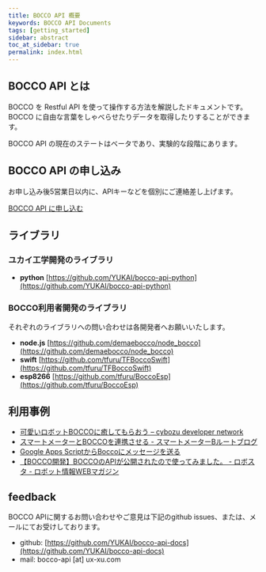 ```yaml
---
title: BOCCO API 概要
keywords: BOCCO API Documents
tags: [getting_started]
sidebar: abstract
toc_at_sidebar: true
permalink: index.html
---
```


## BOCCO API とは

BOCCO を Restful API を使って操作する方法を解説したドキュメントです。BOCCO に自由な言葉をしゃべらせたりデータを取得したりすることができます。

BOCCO API の現在のステートはベータであり、実験的な段階にあります。

## BOCCO API の申し込み

お申し込み後5営業日以内に、APIキーなどを個別にご連絡差し上げます。

<a class='btn btn-primary' href='https://docs.google.com/forms/d/e/1FAIpQLSd5OvrkDXLrX8SIDn84MPco2xtxn1u4sIN4daR2Ppf5fcE0eA/viewform' target='_blank'>BOCCO API に申し込む</a>


## ライブラリ

### ユカイ工学開発のライブラリ

- **python** [https://github.com/YUKAI/bocco-api-python](https://github.com/YUKAI/bocco-api-python)

### BOCCO利用者開発のライブラリ

それぞれのライブラリへの問い合わせは各開発者へお願いいたします。

- **node.js** [https://github.com/demaebocco/node_bocco](https://github.com/demaebocco/node_bocco)
- **swift** [https://github.com/tfuru/TFBoccoSwift](https://github.com/tfuru/TFBoccoSwift)
- **esp8266** [https://github.com/tfuru/BoccoEsp](https://github.com/tfuru/BoccoEsp)

## 利用事例

- [可愛いロボットBOCCOに癒してもらおう &ndash; cybozu developer network](https://cybozudev.zendesk.com/hc/ja/articles/213790523-%E5%8F%AF%E6%84%9B%E3%81%84%E3%83%AD%E3%83%9C%E3%83%83%E3%83%88BOCCO%E3%81%AB%E7%99%92%E3%81%97%E3%81%A6%E3%82%82%E3%82%89%E3%81%8A%E3%81%86)
- [スマートメーターとBOCCOを連携させる - スマートメーターBルートブログ](http://route-b.iij.ad.jp/archives/116)
- [Google Apps ScriptからBoccoにメッセージを送る](https://yoh7686.github.io/bocco.html)
- [【BOCCO開発】BOCCOのAPIが公開されたので使ってみました。 - ロボスタ - ロボット情報WEBマガジン](http://robotstart.info/2016/10/06/bocco_api-review.html)

## feedback

BOCCO APIに関するお問い合わせやご意見は下記のgithub issues、または、メールにてお受けしております。

- github: [https://github.com/YUKAI/bocco-api-docs](https://github.com/YUKAI/bocco-api-docs)
- mail: bocco-api [at] ux-xu.com
